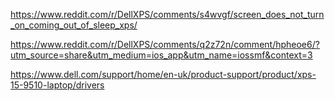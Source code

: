 https://www.reddit.com/r/DellXPS/comments/s4wvgf/screen_does_not_turn_on_coming_out_of_sleep_xps/

https://www.reddit.com/r/DellXPS/comments/q2z72n/comment/hpheoe6/?utm_source=share&utm_medium=ios_app&utm_name=iossmf&context=3

https://www.dell.com/support/home/en-uk/product-support/product/xps-15-9510-laptop/drivers

